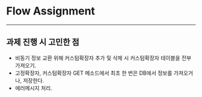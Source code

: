 # Flow Assignment
<hr>

## 과제 진행 시 고민한 점
- 비동기 정보 교환 위해 커스텀확장자 추가 및 삭제 시 커스텀확장자 테이블을 전부 가져오기.
- 고정확장자, 커스텀확장자 GET 메소드에서 최초 한 번은 DB에서 정보를 가져오거나, 저장한다.
- 에러메시지 처리.